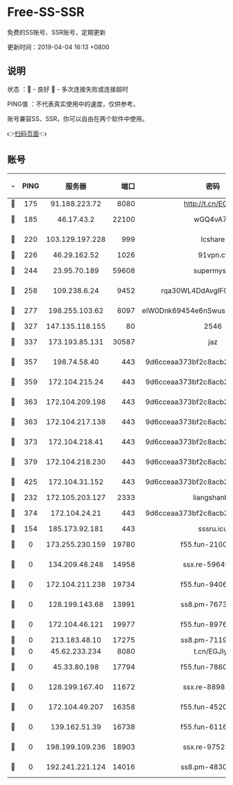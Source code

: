 # Free-SS-SSR

免费的SS账号、SSR账号，定期更新

更新时间：2019-04-04 16:13 +0800

## 说明

状态     ：🙂 - 良好 🙁 - 多次连接失败或连接超时

PING值   ：不代表真实使用中的速度，仅供参考。

账号兼容SS、SSR，你可以自由在两个软件中使用。

👉[扫码页面](https://liesauer.github.io/Free-SS-SSR/)👈

## 账号

|-|PING|服务器|端口|密码|加密方式|区域|
|:----:|:----:|:-----:|-----:|:----:|:----:|:----:|
|🙂|175|91.188.223.72|8080|http://t.cn/EGJIyrl|rc4-md5|RU|
|🙂|185|46.17.43.2|22100|wGQ4vA7D|aes-256-gcm|RU|
|🙂|220|103.129.197.228|999|lcshare|aes-256-cfb|US|
|🙂|226|46.29.162.52|1026|91vpn.cf|rc4-md5|RU|
|🙂|244|23.95.70.189|59608|supermyssr|chacha20-ietf|US|
|🙂|258|109.238.6.24|9452|rqa30WL4DdAvgIFG6Fs3znzTa|aes-256-cfb|FR|
|🙂|277|198.255.103.62|8097|eIW0Dnk69454e6nSwuspv9DmS201tQ0D|aes-256-cfb|US|
|🙂|327|147.135.118.155|80|2546|chacha20|US|
|🙂|337|173.193.85.131|30587|jaz|aes-256-cfb|US|
|🙂|357|198.74.58.40|443|9d6cceaa373bf2c8acb22e60b6a58be6|aes-256-cfb|US|
|🙂|359|172.104.215.24|443|9d6cceaa373bf2c8acb22e60b6a58be6|aes-256-cfb|US|
|🙂|363|172.104.209.198|443|9d6cceaa373bf2c8acb22e60b6a58be6|aes-256-cfb|US|
|🙂|363|172.104.217.138|443|9d6cceaa373bf2c8acb22e60b6a58be6|aes-256-cfb|US|
|🙂|373|172.104.218.41|443|9d6cceaa373bf2c8acb22e60b6a58be6|aes-256-cfb|US|
|🙂|379|172.104.218.230|443|9d6cceaa373bf2c8acb22e60b6a58be6|aes-256-cfb|US|
|🙂|425|172.104.31.152|443|9d6cceaa373bf2c8acb22e60b6a58be6|aes-256-cfb|US|
|🙂|232|172.105.203.127|2333|liangshanbo|chacha20|JP|
|🙂|374|172.104.24.21|443|9d6cceaa373bf2c8acb22e60b6a58be6|aes-256-cfb|US|
|🙁|154|185.173.92.181|443|sssru.icu|rc4-md5|RU|
|🙁|0|173.255.230.159|19780|f55.fun-21003083|aes-256-cfb|US|
|🙁|0|134.209.48.248|14958|ssx.re-59649668|aes-256-cfb|US|
|🙁|0|172.104.211.238|19734|f55.fun-94065686|aes-256-cfb|US|
|🙁|0|128.199.143.68|13991|ss8.pm-76732663|aes-256-cfb|SG|
|🙁|0|172.104.46.121|19977|f55.fun-89761630|aes-256-cfb|SG|
|🙁|0|213.183.48.10|17275|ss8.pm-71196894|rc4-md5|RU|
|🙁|0|45.62.233.234|8080|t.cn/EGJIyrl|rc4-md5|CA|
|🙁|0|45.33.80.198|17794|f55.fun-78601167|aes-256-cfb|US|
|🙁|0|128.199.167.40|11672|ssx.re-88981632|aes-256-cfb|SG|
|🙁|0|172.104.49.207|16358|f55.fun-45202305|aes-256-cfb|SG|
|🙁|0|139.162.51.39|16738|f55.fun-61163732|aes-256-cfb|SG|
|🙁|0|198.199.109.236|18903|ssx.re-97523420|aes-256-cfb|US|
|🙁|0|192.241.221.124|14016|ss8.pm-48308241|aes-256-cfb|US|
